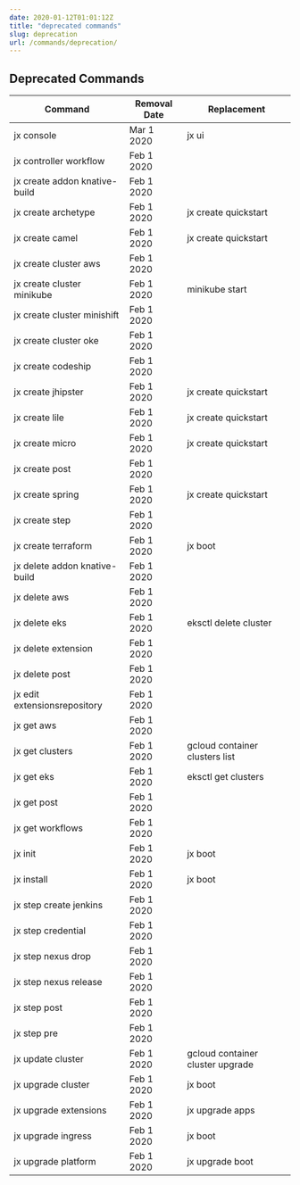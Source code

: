 ```yaml
---
date: 2020-01-12T01:01:12Z
title: "deprecated commands"
slug: deprecation
url: /commands/deprecation/
---
```



## Deprecated Commands



| Command        | Removal Date   | Replacement  |
|----------------|----------------|--------------|
| jx console | Mar 1 2020 | jx ui |
| jx controller workflow | Feb 1 2020 |  |
| jx create addon knative-build | Feb 1 2020 |  |
| jx create archetype | Feb 1 2020 | jx create quickstart |
| jx create camel | Feb 1 2020 | jx create quickstart |
| jx create cluster aws | Feb 1 2020 |  |
| jx create cluster minikube | Feb 1 2020 | minikube start |
| jx create cluster minishift | Feb 1 2020 |  |
| jx create cluster oke | Feb 1 2020 |  |
| jx create codeship | Feb 1 2020 |  |
| jx create jhipster | Feb 1 2020 | jx create quickstart |
| jx create lile | Feb 1 2020 | jx create quickstart |
| jx create micro | Feb 1 2020 | jx create quickstart |
| jx create post | Feb 1 2020 |  |
| jx create spring | Feb 1 2020 | jx create quickstart |
| jx create step | Feb 1 2020 |  |
| jx create terraform | Feb 1 2020 | jx boot |
| jx delete addon knative-build | Feb 1 2020 |  |
| jx delete aws | Feb 1 2020 |  |
| jx delete eks | Feb 1 2020 | eksctl delete cluster |
| jx delete extension | Feb 1 2020 |  |
| jx delete post | Feb 1 2020 |  |
| jx edit extensionsrepository | Feb 1 2020 |  |
| jx get aws | Feb 1 2020 |  |
| jx get clusters | Feb 1 2020 | gcloud container clusters list |
| jx get eks | Feb 1 2020 | eksctl get clusters |
| jx get post | Feb 1 2020 |  |
| jx get workflows | Feb 1 2020 |  |
| jx init | Feb 1 2020 | jx boot |
| jx install | Feb 1 2020 | jx boot |
| jx step create jenkins | Feb 1 2020 |  |
| jx step credential | Feb 1 2020 |  |
| jx step nexus drop | Feb 1 2020 |  |
| jx step nexus release | Feb 1 2020 |  |
| jx step post | Feb 1 2020 |  |
| jx step pre | Feb 1 2020 |  |
| jx update cluster | Feb 1 2020 | gcloud container cluster upgrade |
| jx upgrade cluster | Feb 1 2020 | jx boot |
| jx upgrade extensions | Feb 1 2020 | jx upgrade apps |
| jx upgrade ingress | Feb 1 2020 | jx boot |
| jx upgrade platform | Feb 1 2020 | jx upgrade boot |
